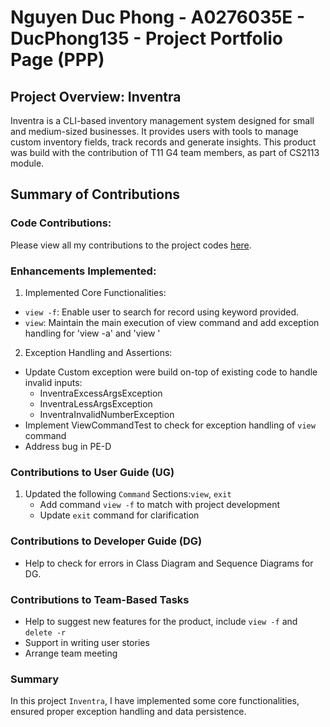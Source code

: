 # Nguyen Duc Phong - A0276035E - DucPhong135 - Project Portfolio Page (PPP)

## Project Overview: Inventra
Inventra is a CLI-based inventory management system designed for small and medium-sized businesses.
It provides users with tools to manage custom inventory fields, track records and generate insights.
This product was build with the contribution of T11 G4 team members, as part of CS2113 module.

## Summary of Contributions
### Code Contributions:
Please view all my contributions to the project codes [here](https://nus-cs2113-ay2425s1.github.io/tp-dashboard/?search=DucPhong135&sort=groupTitle&sortWithin=title&timeframe=commit&mergegroup=&groupSelect=groupByRepos&breakdown=true&checkedFileTypes=docs~functional-code~test-code~other&since=2024-09-20&tabOpen=true&tabType=authorship&tabAuthor=DucPhong135&tabRepo=AY2425S1-CS2113-T11-4%2Ftp%5Bmaster%5D&authorshipIsMergeGroup=false&authorshipFileTypes=docs~functional-code~test-code&authorshipIsBinaryFileTypeChecked=false&authorshipIsIgnoredFilesChecked=false).

### Enhancements Implemented:
1. Implemented Core Functionalities:
* `view -f`: Enable user to search for record using keyword provided.
* `view`: Maintain the main execution of view command and add exception handling for 'view -a' and 'view <id>'
2. Exception Handling and Assertions:
* Update Custom exception were build on-top of existing code to handle invalid inputs:
    - InventraExcessArgsException
    - InventraLessArgsException
    - InventraInvalidNumberException
* Implement ViewCommandTest to check for exception handling of `view` command
* Address bug in PE-D

### Contributions to User Guide (UG)
1. Updated the following `Command` Sections:`view`, `exit`
    - Add command `view -f` to match with project development
    - Update `exit` command for clarification

### Contributions to Developer Guide (DG)
* Help to check for errors in Class Diagram and Sequence Diagrams for DG.

### Contributions to Team-Based Tasks
* Help to suggest new features for the product, include `view -f` and `delete -r`
* Support in writing user stories
* Arrange team meeting

### Summary
In this project `Inventra`, I have implemented some core functionalities,
ensured proper exception handling and data persistence.
  


